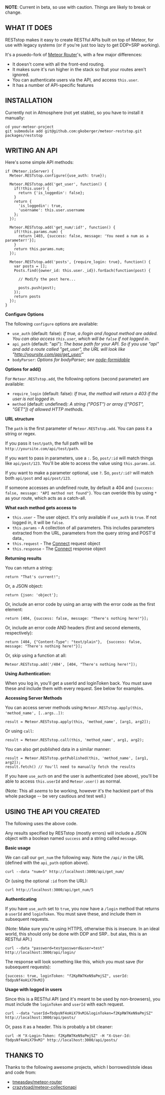 **NOTE**: Current in beta, so use with caution. Things are likely to 
break or change.

WHAT IT DOES
------------

RESTstop makes it easy to create RESTful APIs built on top of Meteor, for use 
with legacy systems (or if you're just too lazy to get DDP+SRP working).

It's a psuedo-fork of [Meteor Router](https://github.com/tmeasday/meteor-router)'s, 
with a few major differences:

  * It doesn't come with all the front-end routing.
  * It makes sure it's run higher in the stack so that your routes aren't ignored.
  * You can authenticate users via the API, and access `this.user`.
  * It has a number of API-specific features

INSTALLATION
------------

Currently not in Atmosphere (not yet stable), so you have to install it manually:

    cd your-meteor-project
    git submodule add git@github.com:gkoberger/meteor-reststop.git packages/reststop

WRITING AN API
--------------

Here's some simple API methods:

    if (Meteor.isServer) {
      Meteor.RESTstop.configure({use_auth: true});

      Meteor.RESTstop.add('get_user', function() {
        if(!this.user) {
          return {'is_loggedin': false};
        }
        return {
          'is_loggedin': true, 
          'username': this.user.username
        };
      });

      Meteor.RESTstop.add('get_num/:id?', function() {
        if(!this.params.num) {
          return [403, {success: false, message: 'You need a num as a parameter!'}];
        }
        return this.params.num;
      });

      Meteor.RESTstop.add('posts', {require_login: true}, function() {
        var posts = [];
        Posts.find({owner_id: this.user._id}).forEach(function(post) {

          // Modify the post here...

          posts.push(post);
        });
        return posts
      });
    }

**Configure Options**

The following `configure` options are available:

  * `use_auth` (default: false): *If true, a /login and /logout method are added. You can also access `this.user`, which will be `false` if not logged in.*
  * `api_path` (default: "api"): *The base path for your API. So if you use "api" and add a route called "get_user", the URL will look like "http://yoursite.com/api/get_user/"*
  * `bodyParser`: *Options for bodyParser; see [node-formidable](https://github.com/felixge/node-formidable)*

**Options for add()**

For `Meteor.RESTstop.add`, the following options (second parameter) are available:

  * `require_login` (default: false): *If true, the method will return a 403 if the user is not logged in.*
  * `method` (default: undefined): *A string ("POST") or array (["POST", "GET"]) of allowed HTTP methods.*

**URL structure**

The `path` is the first parameter of `Meteor.RESTstop.add`. You can pass it a string or regex.

If you pass it `test/path`, the full path will be `http://yoursite.com/api/test/path`.

If you want to pass in parameters, use a `:`. So, `post/:id` will match things like `api/post/123`. You'll be able to access the value using `this.params.id`.

If you want to make a parameter optional, use `?`. So, `post/:id?` will match both `api/post` and `api/post/123`.

If someone accesses an undefined route, by default a 404 and `{success: false, message: "API method not found"}`. You can overide this by using `*` as your route, which acts as a
catch-all.

**What each method gets access to**

  * `this.user` - The user object. It's only available if `use_auth` is `true`. If not logged in, it will be `false`.
  * `this.params` - A collection of all parameters. This includes parameters extracted from the URL, parameters from the query string and POST'd data.,
  * `this.request` - The [Connect](https://github.com/senchalabs/connect) request object
  * `this.response` - The [Connect](https://github.com/senchalabs/connect) response object

**Returning results**

You can return a string:

    return "That's current!";

Or, a JSON object:

    return {json: 'object'};

Or, include an error code by using an array with the error code as the first element:

    return [404, {success: false, message: "There's nothing here!"}];

Or, include an error code AND headers (first and second elements, respectively):

    return [404, {"Content-Type": "text/plain"},  {success: false, message: "There's nothing here!"}];

Or, skip using a function at all:

    Meteor.RESTstop.add('/404', [404, "There's nothing here!"]);

**Using Authentication:**

When you log in, you'll get a userId and loginToken back. You must save these
and include them with every request. See below for examples.

**Accessing Server Methods**

You can access server methods using `Meteor.RESTstop.apply(this, 'method_name', [..args..])`:

    result = Meteor.RESTstop.apply(this, 'method_name', [arg1, arg2]);

Or using `call`:

    result = Meteor.RESTstop.call(this, 'method_name', arg1, arg2);

You can also get published data in a similar manner:

    result = Meteor.RESTstop.getPublished(this, 'method_name', [arg1, arg2]);
    result.fetch() // You'll need to manually fetch the results

If you have `use_auth` on and the user is authenticated (see above), you'll be able to access `this.userId` and `Meteor.user()` as normal. 

(Note: This all *seems* to be working, however it's the hackiest part of this whole package -- be very cautious and test well.)

USING THE API YOU CREATED
-------------------------

The following uses the above code.

Any results specified by RESTstop (mostly errors) will include a JSON object with a boolean named `success` and a string called `message`.

**Basic usage**

We can call our `get_num` the following way. Note the `/api/` in the URL (defined with the `api_path` option above).

    curl --data "num=5" http://localhost:3000/api/get_num/

Or (using the optional `:id` from the URL):

    curl http://localhost:3000/api/get_num/5

**Authenticating**

If you have `use_auth` set to `true`, you now have a `/login` method that returns
a `userId` and `loginToken`. You must save these, and include them in subsequent requests.

(Note: Make sure you're using HTTPS, otherwise this is insecure. In an ideal world,
this should only be done with DDP and SRP.. but alas, this is an RESTful API.)

    curl --data "password=testpassword&user=test" http://localhost:3000/api/login/

The response will look something like this, which you must save (for subsequent requests):

    {success: true, loginToken: "f2KpRW7KeN9aPmjSZ", userId: fbdpsNf4oHiX79vMJ}

**Usage with logged in users**

Since this is a RESTful API (and it's meant to be used by non-browsers), you must include the `loginToken` and `userId` with each request.

    curl --data "userId=fbdpsNf4oHiX79vMJ&loginToken=f2KpRW7KeN9aPmjSZ" http://localhost:3000/api/posts/

Or, pass it as a header. This is probably a bit cleaner:

    curl -H "X-Login-Token: f2KpRW7KeN9aPmjSZ" -H "X-User-Id: fbdpsNf4oHiX79vMJ" http://localhost:3000/api/posts/

THANKS TO
---------
Thanks to the following awesome projects, which I borrowed/stole ideas and code from:

  * [tmeasday/meteor-router](https://github.com/tmeasday/meteor-router)
  * [crazytoad/meteor-collectionapi](https://github.com/crazytoad/meteor-collectionapi)

